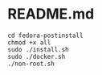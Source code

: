 # README.md

```
cd fedora-postinstall
chmod +x all
sudo ./install.sh
sudo ./docker.sh
./non-root.sh
```
